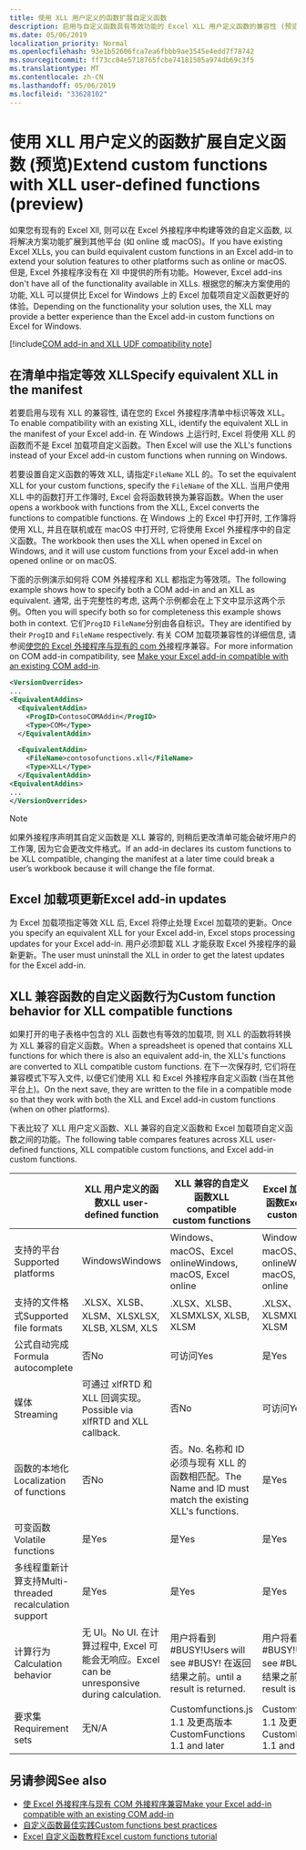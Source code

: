```yaml
---
title: 使用 XLL 用户定义的函数扩展自定义函数
description: 启用与自定义函数具有等效功能的 Excel XLL 用户定义函数的兼容性 (预览)
ms.date: 05/06/2019
localization_priority: Normal
ms.openlocfilehash: 93e1b52606fca7ea6fbbb9ae3545e4edd7f78742
ms.sourcegitcommit: ff73cc04e5718765fcbe74181505a974db69c3f5
ms.translationtype: MT
ms.contentlocale: zh-CN
ms.lasthandoff: 05/06/2019
ms.locfileid: "33628102"
---
```

# <a name="extend-custom-functions-with-xll-user-defined-functions-preview"></a><span data-ttu-id="2a03a-103">使用 XLL 用户定义的函数扩展自定义函数 (预览)</span><span class="sxs-lookup"><span data-stu-id="2a03a-103">Extend custom functions with XLL user-defined functions (preview)</span></span>

<span data-ttu-id="2a03a-104">如果您有现有的 Excel Xll, 则可以在 Excel 外接程序中构建等效的自定义函数, 以将解决方案功能扩展到其他平台 (如 online 或 macOS)。</span><span class="sxs-lookup"><span data-stu-id="2a03a-104">If you have existing Excel XLLs, you can build equivalent custom functions in an Excel add-in to extend your solution features to other platforms such as online or macOS.</span></span> <span data-ttu-id="2a03a-105">但是, Excel 外接程序没有在 Xll 中提供的所有功能。</span><span class="sxs-lookup"><span data-stu-id="2a03a-105">However, Excel add-ins don't have all of the functionality available in XLLs.</span></span> <span data-ttu-id="2a03a-106">根据您的解决方案使用的功能, XLL 可以提供比 Excel for Windows 上的 Excel 加载项自定义函数更好的体验。</span><span class="sxs-lookup"><span data-stu-id="2a03a-106">Depending on the functionality your solution uses, the XLL may provide a better experience than the Excel add-in custom functions on Excel for Windows.</span></span>

[!include[COM add-in and XLL UDF compatibility note](../includes/xll-compatibility-note.md)]

## <a name="specify-equivalent-xll-in-the-manifest"></a><span data-ttu-id="2a03a-107">在清单中指定等效 XLL</span><span class="sxs-lookup"><span data-stu-id="2a03a-107">Specify equivalent XLL in the manifest</span></span>

<span data-ttu-id="2a03a-108">若要启用与现有 XLL 的兼容性, 请在您的 Excel 外接程序清单中标识等效 XLL。</span><span class="sxs-lookup"><span data-stu-id="2a03a-108">To enable compatibility with an existing XLL, identify the equivalent XLL in the manifest of your Excel add-in.</span></span> <span data-ttu-id="2a03a-109">在 Windows 上运行时, Excel 将使用 XLL 的函数而不是 Excel 加载项自定义函数。</span><span class="sxs-lookup"><span data-stu-id="2a03a-109">Then Excel will use the XLL's functions instead of your Excel add-in custom functions when running on Windows.</span></span>

<span data-ttu-id="2a03a-110">若要设置自定义函数的等效 XLL, 请指定`FileName` XLL 的。</span><span class="sxs-lookup"><span data-stu-id="2a03a-110">To set the equivalent XLL for your custom functions, specify the `FileName` of the XLL.</span></span> <span data-ttu-id="2a03a-111">当用户使用 XLL 中的函数打开工作簿时, Excel 会将函数转换为兼容函数。</span><span class="sxs-lookup"><span data-stu-id="2a03a-111">When the user opens a workbook with functions from the XLL, Excel converts the functions to compatible functions.</span></span> <span data-ttu-id="2a03a-112">在 Windows 上的 Excel 中打开时, 工作簿将使用 XLL, 并且在联机或在 macOS 中打开时, 它将使用 Excel 外接程序中的自定义函数。</span><span class="sxs-lookup"><span data-stu-id="2a03a-112">The workbook then uses the XLL when opened in Excel on Windows, and it will use custom functions from your Excel add-in when opened online or on macOS.</span></span>

<span data-ttu-id="2a03a-113">下面的示例演示如何将 COM 外接程序和 XLL 都指定为等效项。</span><span class="sxs-lookup"><span data-stu-id="2a03a-113">The following example shows how to specify both a COM add-in and an XLL as equivalent.</span></span> <span data-ttu-id="2a03a-114">通常, 出于完整性的考虑, 这两个示例都会在上下文中显示这两个示例。</span><span class="sxs-lookup"><span data-stu-id="2a03a-114">Often you will specify both so for completeness this example shows both in context.</span></span> <span data-ttu-id="2a03a-115">它们`ProgID` `FileName`分别由各自标识。</span><span class="sxs-lookup"><span data-stu-id="2a03a-115">They are identified by their `ProgID` and `FileName` respectively.</span></span> <span data-ttu-id="2a03a-116">有关 COM 加载项兼容性的详细信息, 请参阅[使您的 Excel 外接程序与现有的 com 外](../develop/make-office-add-in-compatible-with-existing-com-add-in.md)接程序兼容。</span><span class="sxs-lookup"><span data-stu-id="2a03a-116">For more information on COM add-in compatibility, see [Make your Excel add-in compatible with an existing COM add-in](../develop/make-office-add-in-compatible-with-existing-com-add-in.md).</span></span>

```xml
<VersionOverrides>
...
<EquivalentAddins>
  <EquivalentAddin>
    <ProgID>ContosoCOMAddin</ProgID>
    <Type>COM</Type>
  </EquivalentAddin>

  <EquivalentAddin>
    <FileName>contosofunctions.xll</FileName>
    <Type>XLL</Type>
  </EquivalentAddin>
<EquivalentAddins>
...
</VersionOverrides>
```

> [!NOTE]
> <span data-ttu-id="2a03a-117">如果外接程序声明其自定义函数是 XLL 兼容的, 则稍后更改清单可能会破坏用户的工作簿, 因为它会更改文件格式。</span><span class="sxs-lookup"><span data-stu-id="2a03a-117">If an add-in declares its custom functions to be XLL compatible, changing the manifest at a later time could break a user’s workbook because it will change the file format.</span></span>

## <a name="excel-add-in-updates"></a><span data-ttu-id="2a03a-118">Excel 加载项更新</span><span class="sxs-lookup"><span data-stu-id="2a03a-118">Excel add-in updates</span></span>

<span data-ttu-id="2a03a-119">为 Excel 加载项指定等效 XLL 后, Excel 将停止处理 Excel 加载项的更新。</span><span class="sxs-lookup"><span data-stu-id="2a03a-119">Once you specify an equivalent XLL for your Excel add-in, Excel stops processing updates for your Excel add-in.</span></span> <span data-ttu-id="2a03a-120">用户必须卸载 XLL 才能获取 Excel 外接程序的最新更新。</span><span class="sxs-lookup"><span data-stu-id="2a03a-120">The user must uninstall the XLL in order to get the latest updates for the Excel add-in.</span></span>

## <a name="custom-function-behavior-for-xll-compatible-functions"></a><span data-ttu-id="2a03a-121">XLL 兼容函数的自定义函数行为</span><span class="sxs-lookup"><span data-stu-id="2a03a-121">Custom function behavior for XLL compatible functions</span></span>

<span data-ttu-id="2a03a-122">如果打开的电子表格中包含的 XLL 函数也有等效的加载项, 则 XLL 的函数将转换为 XLL 兼容的自定义函数。</span><span class="sxs-lookup"><span data-stu-id="2a03a-122">When a spreadsheet is opened that contains XLL functions for which there is also an equivalent add-in, the XLL's functions are converted to XLL compatible custom functions.</span></span> <span data-ttu-id="2a03a-123">在下一次保存时, 它们将在兼容模式下写入文件, 以便它们使用 XLL 和 Excel 外接程序自定义函数 (当在其他平台上)。</span><span class="sxs-lookup"><span data-stu-id="2a03a-123">On the next save, they are written to the file in a compatible mode so that they work with both the XLL and Excel add-in custom functions (when on other platforms).</span></span>

<span data-ttu-id="2a03a-124">下表比较了 XLL 用户定义函数、XLL 兼容的自定义函数和 Excel 加载项自定义函数之间的功能。</span><span class="sxs-lookup"><span data-stu-id="2a03a-124">The following table compares features across XLL user-defined functions, XLL compatible custom functions, and Excel add-in custom functions.</span></span>

|         |<span data-ttu-id="2a03a-125">XLL 用户定义的函数</span><span class="sxs-lookup"><span data-stu-id="2a03a-125">XLL user-defined function</span></span> |<span data-ttu-id="2a03a-126">XLL 兼容的自定义函数</span><span class="sxs-lookup"><span data-stu-id="2a03a-126">XLL compatible custom functions</span></span> |<span data-ttu-id="2a03a-127">Excel 加载项自定义函数</span><span class="sxs-lookup"><span data-stu-id="2a03a-127">Excel add-in custom function</span></span> |
|---------|---------|---------|---------|
| <span data-ttu-id="2a03a-128">支持的平台</span><span class="sxs-lookup"><span data-stu-id="2a03a-128">Supported platforms</span></span> | <span data-ttu-id="2a03a-129">Windows</span><span class="sxs-lookup"><span data-stu-id="2a03a-129">Windows</span></span> | <span data-ttu-id="2a03a-130">Windows、macOS、Excel online</span><span class="sxs-lookup"><span data-stu-id="2a03a-130">Windows, macOS, Excel online</span></span> | <span data-ttu-id="2a03a-131">Windows、macOS、Excel online</span><span class="sxs-lookup"><span data-stu-id="2a03a-131">Windows, macOS, Excel online</span></span> |
| <span data-ttu-id="2a03a-132">支持的文件格式</span><span class="sxs-lookup"><span data-stu-id="2a03a-132">Supported file formats</span></span> | <span data-ttu-id="2a03a-133">.XLSX、XLSB、XLSM、XLS</span><span class="sxs-lookup"><span data-stu-id="2a03a-133">XLSX, XLSB, XLSM, XLS</span></span> | <span data-ttu-id="2a03a-134">.XLSX、XLSB、XLSM</span><span class="sxs-lookup"><span data-stu-id="2a03a-134">XLSX, XLSB, XLSM</span></span> | <span data-ttu-id="2a03a-135">.XLSX、XLSB、XLSM</span><span class="sxs-lookup"><span data-stu-id="2a03a-135">XLSX, XLSB, XLSM</span></span> |
| <span data-ttu-id="2a03a-136">公式自动完成</span><span class="sxs-lookup"><span data-stu-id="2a03a-136">Formula autocomplete</span></span> | <span data-ttu-id="2a03a-137">否</span><span class="sxs-lookup"><span data-stu-id="2a03a-137">No</span></span> | <span data-ttu-id="2a03a-138">可访问</span><span class="sxs-lookup"><span data-stu-id="2a03a-138">Yes</span></span> | <span data-ttu-id="2a03a-139">是</span><span class="sxs-lookup"><span data-stu-id="2a03a-139">Yes</span></span> |
| <span data-ttu-id="2a03a-140">媒体</span><span class="sxs-lookup"><span data-stu-id="2a03a-140">Streaming</span></span> | <span data-ttu-id="2a03a-141">可通过 xlfRTD 和 XLL 回调实现。</span><span class="sxs-lookup"><span data-stu-id="2a03a-141">Possible via xlfRTD and XLL callback.</span></span> | <span data-ttu-id="2a03a-142">否</span><span class="sxs-lookup"><span data-stu-id="2a03a-142">No</span></span> | <span data-ttu-id="2a03a-143">可访问</span><span class="sxs-lookup"><span data-stu-id="2a03a-143">Yes</span></span> |
| <span data-ttu-id="2a03a-144">函数的本地化</span><span class="sxs-lookup"><span data-stu-id="2a03a-144">Localization of functions</span></span> | <span data-ttu-id="2a03a-145">否</span><span class="sxs-lookup"><span data-stu-id="2a03a-145">No</span></span> | <span data-ttu-id="2a03a-146">否。</span><span class="sxs-lookup"><span data-stu-id="2a03a-146">No.</span></span> <span data-ttu-id="2a03a-147">名称和 ID 必须与现有 XLL 的函数相匹配。</span><span class="sxs-lookup"><span data-stu-id="2a03a-147">The Name and ID must match the existing XLL's functions.</span></span> | <span data-ttu-id="2a03a-148">是</span><span class="sxs-lookup"><span data-stu-id="2a03a-148">Yes</span></span> |
| <span data-ttu-id="2a03a-149">可变函数</span><span class="sxs-lookup"><span data-stu-id="2a03a-149">Volatile functions</span></span> | <span data-ttu-id="2a03a-150">是</span><span class="sxs-lookup"><span data-stu-id="2a03a-150">Yes</span></span> | <span data-ttu-id="2a03a-151">是</span><span class="sxs-lookup"><span data-stu-id="2a03a-151">Yes</span></span> | <span data-ttu-id="2a03a-152">是</span><span class="sxs-lookup"><span data-stu-id="2a03a-152">Yes</span></span> |
| <span data-ttu-id="2a03a-153">多线程重新计算支持</span><span class="sxs-lookup"><span data-stu-id="2a03a-153">Multi-threaded recalculation support</span></span> | <span data-ttu-id="2a03a-154">是</span><span class="sxs-lookup"><span data-stu-id="2a03a-154">Yes</span></span> | <span data-ttu-id="2a03a-155">是</span><span class="sxs-lookup"><span data-stu-id="2a03a-155">Yes</span></span> | <span data-ttu-id="2a03a-156">是</span><span class="sxs-lookup"><span data-stu-id="2a03a-156">Yes</span></span> |
| <span data-ttu-id="2a03a-157">计算行为</span><span class="sxs-lookup"><span data-stu-id="2a03a-157">Calculation behavior</span></span> | <span data-ttu-id="2a03a-158">无 UI。</span><span class="sxs-lookup"><span data-stu-id="2a03a-158">No UI.</span></span> <span data-ttu-id="2a03a-159">在计算过程中, Excel 可能会无响应。</span><span class="sxs-lookup"><span data-stu-id="2a03a-159">Excel can be unresponsive during calculation.</span></span> | <span data-ttu-id="2a03a-160">用户将看到 #BUSY!</span><span class="sxs-lookup"><span data-stu-id="2a03a-160">Users will see #BUSY!</span></span> <span data-ttu-id="2a03a-161">在返回结果之前。</span><span class="sxs-lookup"><span data-stu-id="2a03a-161">until a result is returned.</span></span> | <span data-ttu-id="2a03a-162">用户将看到 #BUSY!</span><span class="sxs-lookup"><span data-stu-id="2a03a-162">Users will see #BUSY!</span></span> <span data-ttu-id="2a03a-163">在返回结果之前。</span><span class="sxs-lookup"><span data-stu-id="2a03a-163">until a result is returned.</span></span> |
| <span data-ttu-id="2a03a-164">要求集</span><span class="sxs-lookup"><span data-stu-id="2a03a-164">Requirement sets</span></span> | <span data-ttu-id="2a03a-165">无</span><span class="sxs-lookup"><span data-stu-id="2a03a-165">N/A</span></span> | <span data-ttu-id="2a03a-166">Customfunctions.js 1.1 及更高版本</span><span class="sxs-lookup"><span data-stu-id="2a03a-166">CustomFunctions 1.1 and later</span></span> | <span data-ttu-id="2a03a-167">Customfunctions.js 1.1 及更高版本</span><span class="sxs-lookup"><span data-stu-id="2a03a-167">CustomFunctions 1.1 and later</span></span> |

## <a name="see-also"></a><span data-ttu-id="2a03a-168">另请参阅</span><span class="sxs-lookup"><span data-stu-id="2a03a-168">See also</span></span>

- [<span data-ttu-id="2a03a-169">使 Excel 外接程序与现有 COM 外接程序兼容</span><span class="sxs-lookup"><span data-stu-id="2a03a-169">Make your Excel add-in compatible with an existing COM add-in</span></span>](../develop/make-office-add-in-compatible-with-existing-com-add-in.md)
- [<span data-ttu-id="2a03a-170">自定义函数最佳实践</span><span class="sxs-lookup"><span data-stu-id="2a03a-170">Custom functions best practices</span></span>](custom-functions-best-practices.md)
- [<span data-ttu-id="2a03a-171">Excel 自定义函数教程</span><span class="sxs-lookup"><span data-stu-id="2a03a-171">Excel custom functions tutorial</span></span>](../tutorials/excel-tutorial-create-custom-functions.md)
